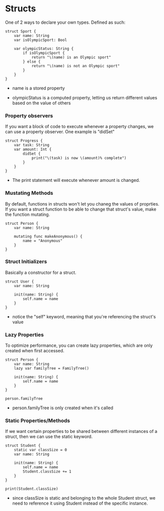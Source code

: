 # Structs

One of 2 ways to declare your own types. Defined as such:

    struct Sport {
        var name: String
        var isOlympicSport: Bool

        var olympicStatus: String {
            if isOlympicSport {
                return "\(name) is an Olympic sport"
            } else {
                return "\(name) is not an Olympic sport"
            }
        }
    }

- name is a stored property 

- olympicStatus is a computed property, letting us return different values based on the value of others

### Property observers

If you want a block of code to execute whenever a property changes, we can use a property observer. One example is "didSet"

    struct Progress {
        var task: String
        var amount: Int {
            didSet {
                print("\(task) is now \(amount)% complete")
            }
        }
    }

- The print statement will execute whenever amount is changed.

### Mustating Methods

By default, functions in structs won't let you chaneg the values of proprties. If you want a struct function to be able to change that struct's value, make the function mutating.

    struct Person {
        var name: String

        mutating func makeAnonymous() {
            name = "Anonymous"
        }
    }

### Struct Initializers

Basically a constructor for a struct.

    struct User {
        var name: String

        init(name: String) {
            self.name = name
        }
    }

- notice the "self" keyword, meaning that you're referencing the struct's value


### Lazy Properties

To optimize performance, you can create lazy properties, which are only created when first accessed.

    struct Person {
        var name: String
        lazy var familyTree = FamilyTree()

        init(name: String) {
            self.name = name
        }
    }

    person.familyTree

- person.familyTree is only created when it's called

### Static Properties/Methods

If we want certain properties to be shared between different instances of a struct, then we can use the static keyword.

    struct Student {
        static var classSize = 0
        var name: String

        init(name: String) {
            self.name = name
            Student.classSize += 1
        }
    }

    print(Student.classSize)

- since classSize is static and belonging to the whole Student struct, we need to reference it using Student instead of the specific instance.

